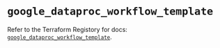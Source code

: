 # `google_dataproc_workflow_template`

Refer to the Terraform Registory for docs: [`google_dataproc_workflow_template`](https://www.terraform.io/docs/providers/google/r/dataproc_workflow_template).
